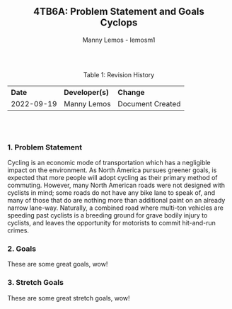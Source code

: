 <div style="text-align: center;"> 
    <H2 id="Document_Title"> 
        4TB6A: Problem Statement and Goals 
        <br>
        Cyclops 
    </H2>
    <p id="Author_Info">Manny Lemos - lemosm1</p>
    <br><br>
    <p id="Revision_History">
        Table 1: Revision History
        <table style="width: 100%; text-align: left;">
            <tr>
                <th>Date</th>
                <th>Developer(s)</th>
                <th>Change</th>
            </tr>
            <tr>
                <td>2022-09-19</th>
                <td>Manny Lemos</th>
                <td>Document Created</th>
            </tr>
        </table>
    </p>
    <br><br>
</div>

### 1. Problem Statement
Cycling is an economic mode of transportation which has a negligible impact on the environment. As North America pursues greener goals, is expected that more people will adopt cycling as their primary method of commuting. However, many North American roads were not designed with cyclists in mind; some roads do not have any bike lane to speak of, and many of those that do are nothing more than additional paint on an already narrow lane-way. Naturally, a combined road where multi-ton vehicles are speeding past cyclists is a breeding ground for grave bodily injury to cyclists, and leaves the opportunity for motorists to commit hit-and-run crimes.

### 2. Goals
These are some great goals, wow!

### 3. Stretch Goals
These are some great stretch goals, wow!

